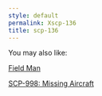 ```yaml
---
style: default
permalink: Xscp-136
title: scp-136
---
```

You may also like:

[Field Man](http://scp-wiki.net/field-man)

[SCP-998: Missing Aircraft](http://scp-wiki.net/scp-998)
